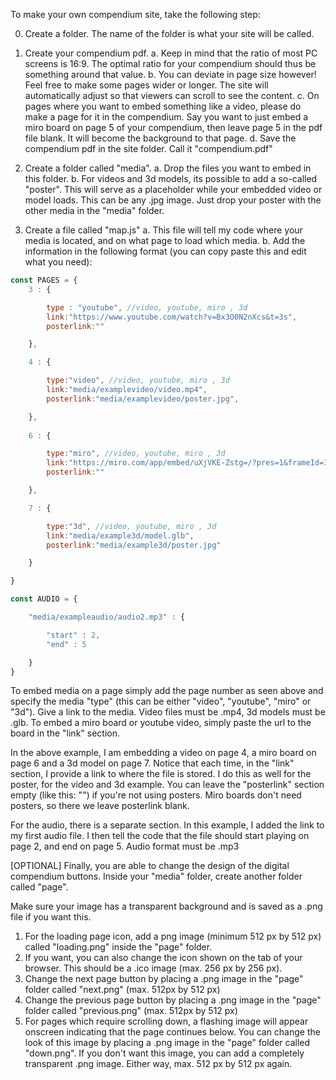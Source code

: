 To make your own compendium site, take the following step:

0. Create a folder. The name of the folder is what your site will be called.

1. Create your compendium pdf.
    a. Keep in mind that the ratio of most PC screens is 16:9. The optimal ratio for your compendium should thus be something around that value.
    b. You can deviate in page size however! Feel free to make some pages wider or longer. The site will automatically adjust so that viewers can scroll to see the content. 
    c. On pages where you want to embed something like a video, please do make a page for it in the compendium. Say you want to just embed a miro board on page 5 of your compendium, then leave page 5 in the pdf file blank. It will become the background to that page.
    d. Save the compendium pdf in the site folder. Call it "compendium.pdf"

2. Create a folder called "media".
    a. Drop the files you want to embed in this folder.
    b. For videos and 3d models, its possible to add a so-called "poster". This will serve as a placeholder while your embedded video or model loads. This can be any .jpg image. Just drop your poster with the other media in the "media" folder. 

3. Create a file called "map.js"
    a. This file will tell my code where your media is located, and on what page to load which media.
    b. Add the information in the following format (you can copy paste this and edit what you need):

```javascript
const PAGES = {
    3 : {

        type : "youtube", //video, youtube, miro , 3d 
        link:"https://www.youtube.com/watch?v=Bx3O0N2nXcs&t=3s",
        posterlink:""

    },

    4 : {

        type:"video", //video, youtube, miro , 3d 
        link:"media/examplevideo/video.mp4",
        posterlink:"media/examplevideo/poster.jpg",

    },
    
    6 : {

        type:"miro", //video, youtube, miro , 3d 
        link:"https://miro.com/app/embed/uXjVKE-Zstg=/?pres=1&frameId=3458764614711847583&embedId=503370172447&autoplay=yep",
        posterlink:""

	},

    7 : {

        type:"3d", //video, youtube, miro , 3d 
        link:"media/example3d/model.glb",
        posterlink:"media/example3d/poster.jpg"

    }

}

const AUDIO = {

    "media/exampleaudio/audio2.mp3" : {

        "start" : 2,
        "end" : 5

    }
}
```

To embed media on a page simply add the page number as seen above and specify the media "type" (this can be either "video", "youtube", "miro" or "3d"). Give a link to the media. Video files must be .mp4, 3d models must be .glb. To embed a miro board or youtube video, simply paste the url to the board in the "link" section.

In the above example, I am embedding a video on page 4, a miro board on page 6 and a 3d model on page 7. Notice that each time, in the "link" section, I provide a link to where the file is stored. I do this as well for the poster, for the video and 3d example. You can leave the "posterlink" section empty (like this: "") if you're not using posters. Miro boards don't need posters, so there we leave posterlink blank. 

For the audio, there is a separate section. In this example, I added the link to my first audio file. I then tell the code that the file should start playing on page 2, and end on page 5. Audio format must be .mp3


[OPTIONAL] Finally, you are able to change the design of the digital compendium buttons. Inside your "media" folder, create another folder called "page". 

Make sure your image has a transparent background and is saved as a .png file if you want this.

1. For the loading page icon, add a png image (minimum 512 px by 512 px) called "loading.png" inside the "page" folder.
2. If you want, you can also change the icon shown on the tab of your browser. This should be a .ico image (max. 256 px by 256 px). 
3. Change the next page button by placing a .png image in the "page" folder called "next.png" (max. 512px by 512 px) 
4. Change the previous page button by placing a .png image in the "page" folder called "previous.png" (max. 512px by 512 px) 
5. For pages which require scrolling down, a flashing image will appear onscreen indicating that the page continues below. You can change the look of this image by placing a .png image in the "page" folder called "down.png". If you don't want this image, you can add a completely transparent .png image. Either way, max. 512 px by 512 px again. 


